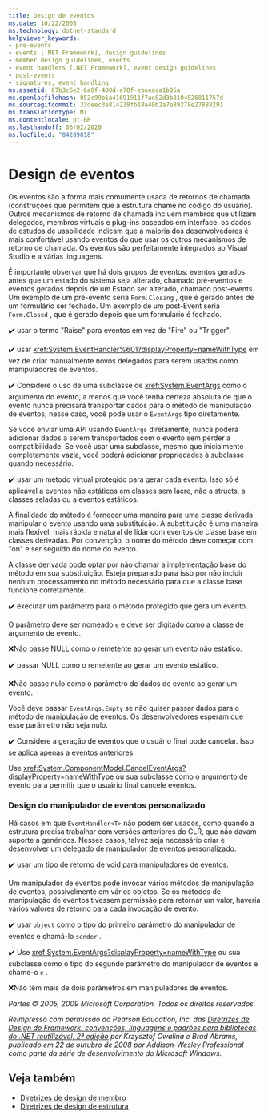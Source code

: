 ```yaml
---
title: Design de eventos
ms.date: 10/22/2008
ms.technology: dotnet-standard
helpviewer_keywords:
- pre-events
- events [.NET Framework], design guidelines
- member design guidelines, events
- event handlers [.NET Framework], event design guidelines
- post-events
- signatures, event handling
ms.assetid: 67b3c6e2-6a8f-480d-a78f-ebeeaca1b95a
ms.openlocfilehash: 852c99b1a41691911f7ae82d3b8104526811757d
ms.sourcegitcommit: 33deec3e814238fb18a49b2a7e89278e27888291
ms.translationtype: MT
ms.contentlocale: pt-BR
ms.lasthandoff: 06/02/2020
ms.locfileid: "84289818"
---
```

# <a name="event-design"></a>Design de eventos
Os eventos são a forma mais comumente usada de retornos de chamada (construções que permitem que a estrutura chame no código do usuário). Outros mecanismos de retorno de chamada incluem membros que utilizam delegados, membros virtuais e plug-ins baseados em interface. os dados de estudos de usabilidade indicam que a maioria dos desenvolvedores é mais confortável usando eventos do que usar os outros mecanismos de retorno de chamada. Os eventos são perfeitamente integrados ao Visual Studio e a várias linguagens.

 É importante observar que há dois grupos de eventos: eventos gerados antes que um estado do sistema seja alterado, chamado pré-eventos e eventos gerados depois de um Estado ser alterado, chamado post-events. Um exemplo de um pré-evento seria `Form.Closing` , que é gerado antes de um formulário ser fechado. Um exemplo de um post-Event seria `Form.Closed` , que é gerado depois que um formulário é fechado.

 ✔️ usar o termo "Raise" para eventos em vez de "Fire" ou "Trigger".

 ✔️ usar <xref:System.EventHandler%601?displayProperty=nameWithType> em vez de criar manualmente novos delegados para serem usados como manipuladores de eventos.

 ✔️ Considere o uso de uma subclasse de <xref:System.EventArgs> como o argumento do evento, a menos que você tenha certeza absoluta de que o evento nunca precisará transportar dados para o método de manipulação de eventos; nesse caso, você pode usar o `EventArgs` tipo diretamente.

 Se você enviar uma API usando `EventArgs` diretamente, nunca poderá adicionar dados a serem transportados com o evento sem perder a compatibilidade. Se você usar uma subclasse, mesmo que inicialmente completamente vazia, você poderá adicionar propriedades à subclasse quando necessário.

 ✔️ usar um método virtual protegido para gerar cada evento. Isso só é aplicável a eventos não estáticos em classes sem lacre, não a structs, a classes seladas ou a eventos estáticos.

 A finalidade do método é fornecer uma maneira para uma classe derivada manipular o evento usando uma substituição. A substituição é uma maneira mais flexível, mais rápida e natural de lidar com eventos de classe base em classes derivadas. Por convenção, o nome do método deve começar com "on" e ser seguido do nome do evento.

 A classe derivada pode optar por não chamar a implementação base do método em sua substituição. Esteja preparado para isso por não incluir nenhum processamento no método necessário para que a classe base funcione corretamente.

 ✔️ executar um parâmetro para o método protegido que gera um evento.

 O parâmetro deve ser nomeado `e` e deve ser digitado como a classe de argumento de evento.

 ❌Não passe NULL como o remetente ao gerar um evento não estático.

 ✔️ passar NULL como o remetente ao gerar um evento estático.

 ❌Não passe nulo como o parâmetro de dados de evento ao gerar um evento.

 Você deve passar `EventArgs.Empty` se não quiser passar dados para o método de manipulação de eventos. Os desenvolvedores esperam que esse parâmetro não seja nulo.

 ✔️ Considere a geração de eventos que o usuário final pode cancelar. Isso se aplica apenas a eventos anteriores.

 Use <xref:System.ComponentModel.CancelEventArgs?displayProperty=nameWithType> ou sua subclasse como o argumento de evento para permitir que o usuário final cancele eventos.

### <a name="custom-event-handler-design"></a>Design do manipulador de eventos personalizado
 Há casos em que `EventHandler<T>` não podem ser usados, como quando a estrutura precisa trabalhar com versões anteriores do CLR, que não davam suporte a genéricos. Nesses casos, talvez seja necessário criar e desenvolver um delegado de manipulador de eventos personalizado.

 ✔️ usar um tipo de retorno de void para manipuladores de eventos.

 Um manipulador de eventos pode invocar vários métodos de manipulação de eventos, possivelmente em vários objetos. Se os métodos de manipulação de eventos tivessem permissão para retornar um valor, haveria vários valores de retorno para cada invocação de evento.

 ✔️ usar `object` como o tipo do primeiro parâmetro do manipulador de eventos e chamá-lo `sender` .

 ✔️ Use <xref:System.EventArgs?displayProperty=nameWithType> ou sua subclasse como o tipo do segundo parâmetro do manipulador de eventos e chame-o `e` .

 ❌Não têm mais de dois parâmetros em manipuladores de eventos.

 *Partes © 2005, 2009 Microsoft Corporation. Todos os direitos reservados.*

 *Reimpresso com permissão da Pearson Education, Inc. das [Diretrizes de Design do Framework: convenções, linguagens e padrões para bibliotecas do .NET reutilizável, 2ª edição](https://www.informit.com/store/framework-design-guidelines-conventions-idioms-and-9780321545619) por Krzysztof Cwalina e Brad Abrams, publicado em 22 de outubro de 2008 por Addison-Wesley Professional como parte da série de desenvolvimento do Microsoft Windows.*

## <a name="see-also"></a>Veja também

- [Diretrizes de design de membro](member.md)
- [Diretrizes de design de estrutura](index.md)

